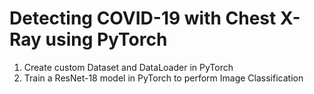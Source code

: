 # Detecting COVID-19 with Chest X-Ray using PyTorch
1) Create custom Dataset and DataLoader in PyTorch
2) Train a ResNet-18 model in PyTorch to perform Image Classification
